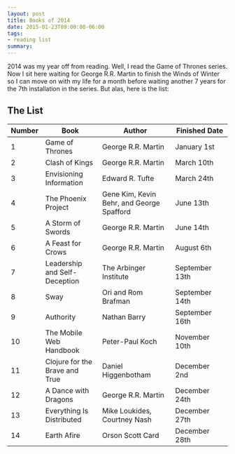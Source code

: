 ```yaml
---
layout: post
title: Books of 2014
date: 2015-01-23T09:00:00-06:00
tags:
- reading list
summary:
---
```


2014 was my year off from reading. Well, I read the Game of Thrones series. Now
I sit here waiting for George R.R. Martin to finish the Winds of Winter so I can
move on with my life for a month before waiting another 7 years for the 7th
installation in the series. But alas, here is the list:

## The List

<table class="numbered">
  <thead>
    <tr>
      <th scope="col"><span class="visuallyhidden">Number</span></th>
      <th scope="col">Book</th>
      <th scope="col">Author</th>
      <th scope="col" style="width:7em">Finished Date</th>
    </tr>
  </thead>
  <tbody>
    <tr>
      <td>1</td>
      <td>Game of Thrones</td>
      <td>George R.R. Martin</td>
      <td>January 1st</td>
    </tr>
    <tr>
      <td>2</td>
      <td>Clash of Kings</td>
      <td>George R.R. Martin</td>
      <td>March 10th</td>
    </tr>
    <tr>
      <td>3</td>
      <td>Envisioning Information</td>
      <td>Edward R. Tufte</td>
      <td>March 24th</td>
    </tr>
    <tr>
      <td>4</td>
      <td>The Phoenix Project</td>
      <td>Gene Kim, Kevin Behr, and George Spafford</td>
      <td>June 13th</td>
    </tr>
    <tr>
      <td>5</td>
      <td>A Storm of Swords</td>
      <td>George R.R. Martin</td>
      <td>June 14th</td>
    </tr>
    <tr>
      <td>6</td>
      <td>A Feast for Crows</td>
      <td>George R.R. Martin</td>
      <td>August 6th</td>
    </tr>
    <tr>
      <td>7</td>
      <td>Leadership and Self-Deception</td>
      <td>The Arbinger Institute</td>
      <td>September 13th</td>
    </tr>
    <tr>
      <td>8</td>
      <td>Sway</td>
      <td>Ori and Rom Brafman</td>
      <td>September 14th</td>
    </tr>
    <tr>
      <td>9</td>
      <td>Authority</td>
      <td>Nathan Barry</td>
      <td>September 16th</td>
    </tr>
    <tr>
      <td>10</td>
      <td>The Mobile Web Handbook</td>
      <td>Peter-Paul Koch</td>
      <td>November 10th</td>
    </tr>
    <tr>
      <td>11</td>
      <td>Clojure for the Brave and True</td>
      <td>Daniel Higgenbotham</td>
      <td>December 2nd</td>
    </tr>
    <tr>
      <td>12</td>
      <td>A Dance with Dragons</td>
      <td>George R.R. Martin</td>
      <td>December 24th</td>
    </tr>
    <tr>
      <td>13</td>
      <td>Everything Is Distributed</td>
      <td>Mike Loukides, Courtney Nash</td>
      <td>December 27th</td>
    </tr>
    <tr>
      <td>14</td>
      <td>Earth Afire</td>
      <td>Orson Scott Card</td>
      <td>December 28th</td>
    </tr>
  </tbody>
</table>


